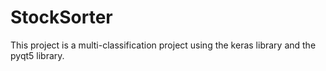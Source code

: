 # StockSorter
This project is a multi-classification project using the keras library and the pyqt5 library.
